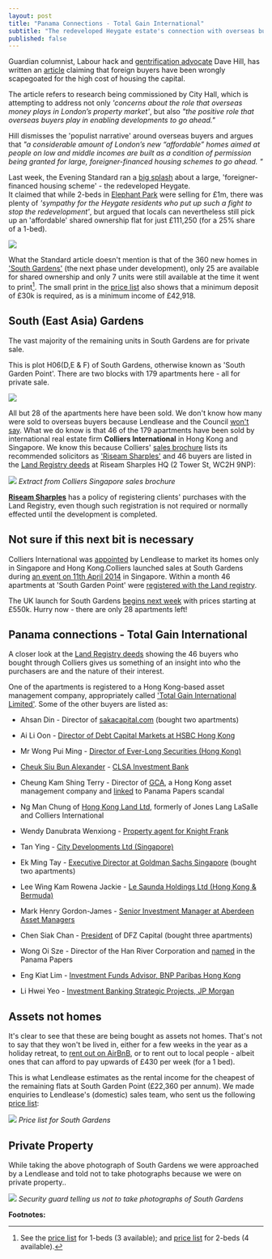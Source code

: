 ```yaml
---
layout: post
title: "Panama Connections - Total Gain International"
subtitle: "The redeveloped Heygate estate's connection with overseas buyers and the Panama Papers"
published: false
---
```

Guardian columnist, Labour hack and [gentrification 
advocate](https://www.theguardian.com/uk-news/davehillblog/2016/oct/24/lets-get-our-gentrification-story-straight) 
Dave Hill, has written an 
[article](https://www.theguardian.com/uk-news/davehillblog/2016/nov/01/london-housing-sadiq-khan-research-brief-recognises-need-for-overseas-investors) 
claiming that foreign buyers have been wrongly scapegoated for the high cost of 
housing the capital.

The article refers to research being commissioned by City Hall, which is 
attempting to address not only  _'concerns about the role that overseas money 
plays in London’s property market'_, but also _"the positive role that overseas 
buyers play in enabling developments to go ahead."_
 
Hill dismisses the 'populist narrative' around overseas buyers and argues that 
_"a considerable amount of London’s new “affordable” homes aimed at people on 
low and middle incomes are built as a condition of permission being granted for 
large, foreigner-financed housing schemes to go ahead. "_

Last week, the Evening Standard ran a [big splash](/img/standard26102016.pdf) 
about a large, 'foreigner-financed housing scheme' - the redeveloped Heygate.  
It claimed that while 2-beds in [Elephant Park](http://elephantpark.co.uk) were 
selling for £1m, there was plenty of _'sympathy for the Heygate residents who 
put up such a fight to stop the redevelopment'_, but argued that locals can 
nevertheless still pick up an 'affordable' shared ownership flat for just 
£111,250 (for a 25% share of a 1-bed).

![](/img/standard26102016.jpg)

What the Standard article doesn't mention is that of the 360 new homes in 
['South 
Gardens'](http://www.elephantpark.co.uk/elephant-park/explore-the-development/south-garden) 
(the next phase under development), only 25 are available for shared ownership 
and only 7 units were still available at the time it went to print[^1]. The 
small print in the [price 
list](https://lqpricedin.co.uk/wp-content/uploads/2015/04/Elephant-park-1-bed-October16.pdf) 
also shows that a minimum deposit of £30k is required, as is a minimum income 
of £42,918. 

## South (East Asia) Gardens
The vast majority of the remaining units in South Gardens are for private sale. 

This is plot H06(D,E & F) of South Gardens, otherwise known as 'South Garden 
Point'. There are two blocks with 179 apartments here - all for private sale.

![](/img/southgardenpoint.JPG)

All but 28 of the apartments here have been sold. We don't know how many were 
sold to overseas buyers because Lendlease and the Council [won't 
say](https://youtu.be/WZRV4KMxuEk). What we do know is that 46 of the 179 
apartments have been sold by international real estate firm __Colliers 
International__ in Hong Kong and Singapore. We know this because Colliers' 
[sales brochure](/img/South-Gardens-Fact-Sheet-CIHK.pdf) lists its recommended 
solicitors as ['Riseam 
Sharples'](http://www.riseamsharples.com/legal-services/overseas-property-exhibitions) 
and 46 buyers are listed in the [Land Registry 
deeds](/img/LRegisterSouthGardens.pdf) at Riseam Sharples HQ (2 Tower St, WC2H 
9NP):

![](/img/purchaserssolicitor.png)
*Extract from Colliers Singapore sales brochure*

[__Riseam 
Sharples__](http://www.riseamsharples.com/legal-services/overseas-property-exhibitions) 
has a policy of registering clients' purchases with the Land Registry, even 
though such registration is not required or normally effected until the 
development is completed.

## Not sure if this next bit is necessary
Colliers International was 
[appointed](http://www.costar.co.uk/en/assets/news/2013/April/Lend-Lease-picks-Colliers-to-drive-Elephant-overseas-housing-sales/) 
by Lendlease to market its homes only in Singapore and Hong Kong.Colliers 
launched sales at South Gardens during [an event on 11th April 
2014](http://www.propertyguru.com.sg/property-management-news/2014/4/37646/elephant-park-sales-in-singapore) 
in Singapore. Within a month 46 apartments at 'South Garden Point' were 
[registered with the Land registry](/img/LRegisterSouthGardens.pdf).

The UK launch for South Gardens [begins next week](/img/southgardensuklaunch.jpg) with prices starting at £550k. Hurry now - there are only 28 apartments left!

## Panama connections - Total Gain International
A closer look at the [Land Registry deeds](/img/LRegisterSouthGardens.pdf) showing the 46 buyers who bought through Colliers gives us something of an insight into who the purchasers are and the nature of their interest.

One of the apartments is registered to a Hong Kong-based asset management company, appropriately called ['Total Gain International Limited'](https://www.hkgbusiness.com/en/company/Total-Gain-International-Limited). Some of the other buyers are listed as:

 * Ahsan Din - Director of [sakacapital.com](http://www.bankingandfinance.com.sg/company/details/80119512/saka-capital-pte-ltd) 
(bought two apartments)

 * Ai Li Oon - [Director of Debt Capital Markets at HSBC Hong Kong](https://www.linkedin.com/in/ai-li-oon-b0734b)

 *  Mr Wong Pui Ming - [Director of Ever-Long Securities (Hong Kong)](https://webb-site.com/codocs/SFC040901.pdf)

 * [Cheuk Siu Bun Alexander](https://www.linkedin.com/in/alex-cheuk-3ab418b0) - [CLSA Investment 
Bank](http://www.bloomberg.com/research/stocks/private/snapshot.asp?privcapId=1567021)

 * Cheung Kam Shing Terry - Director of [GCA](http://www.gca.com.hk/eng/Aboutus/Company%20Overview), a Hong Kong asset management company and [linked](https://offshoreleaks.icij.org/nodes/60380) to Panama Papers scandal

 * Ng Man Chung of [Hong Kong Land Ltd](https://www.linkedin.com/in/chung-man-ng), formerly of Jones Lang LaSalle and Colliers International

 * Wendy Danubrata Wenxiong - [Property agent for Knight Frank](https://www.qqstay.co/listing/wendy-danubrata-wenxiong/5YBEYG00000)

 * Tan Ying - [City Developments Ltd (Singapore)](http://www.cdl.com.sg/app/cdl/index.xml)

 * Ek Ming Tay - [Executive Director at Goldman Sachs Singapore](https://www.linkedin.com/in/ekmingtay) (bought two apartments)
  
 * Lee Wing Kam Rowena Jackie - [Le Saunda Holdings Ltd (Hong Kong & Bermuda)](http://www.lesaunda.com.hk/InvestorRelations-pdf/A20060711E.pdf)

 * Mark Henry Gordon-James - [Senior Investment Manager at Aberdeen Asset Managers](http://www.bloomberg.com/research/stocks/private/person.asp?personId=28908323&privcapId=209963323)

 * Chen Siak Chan - [President](http://www.bloomberg.com/Research/stocks/private/person.asp?personId=44920892&privcapId=4481325&previousCapId=4481325&previousTitle=DFZ%20Capital%20Bhd) 
of DFZ Capital (bought three apartments)

 * Wong Oi Sze - Director of the Han River Corporation and [named](https://offshoreleaks.icij.org/nodes/12204853) in the Panama Papers

 * Eng Kiat Lim - [Investment Funds Advisor, BNP Paribas Hong Kong](https://www.linkedin.com/in/eng-kiat-lim-a7489059)

 * Li Hwei Yeo - [Investment Banking Strategic Projects, JP Morgan](https://www.linkedin.com/in/li-hwei-yeo-b87543)

## Assets not homes
It's clear to see that these are being bought as assets not homes. That's not to say that they won't be lived in, either for a few weeks in the year as a holiday retreat, to [rent out on AirBnB](https://twitter.com/SouthwarkNotes/status/793959246907981824), or to rent out to local people - albeit ones that can afford to pay upwards of £430 per week (for a 1 bed).

This is what Lendlease estimates as the rental income for the cheapest of the remaining flats at South Garden Point (£22,360 per annum). We made enquiries to Lendlease's (domestic) sales team, who sent us the following [price list](/img/Availability_1_bedrooms_WC_South_Gardens.pdf):

![](/img/Availability_1_bedrooms_WC_South_Gardens.png)
*Price list for South Gardens* 

## Private Property
While taking the above photograph of South Gardens we were approached by a Lendlease and told not to take photographs because we were on private property..

![](/img/nophotography.jpg)
*Security guard telling us not to take photographs of South Gardens*



__Footnotes:__

[^1]: See the [price 
  list](https://lqpricedin.co.uk/wp-content/uploads/2015/04/Elephant-park-1-BED-pricelist-OCT16.pdf) 
for 1-beds (3 available); and [price 
list](https://lqpricedin.co.uk/wp-content/uploads/2015/04/Elephant-park-pricelist-31-10-16-OCT16.pdf) 
for 2-beds (4 available).
